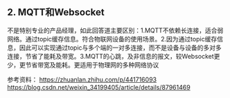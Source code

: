 ## 
## 2. MQTT和Websocket  
不是特别专业的产品经理，如此回答道主要区别：1.MQTT不依赖长连接，适合弱网络。通过topic缓存信息。符合物联网设备的使用场景。2.因为通过topic缓存信息，因此可以实现通过topic与多个端的一对多连接，而不是设备与设备的多对多连接，节省了能耗及带宽。3.MQTT的心跳，及非信息的报文，较Websocket更少，更节省带宽及能耗。更适用于物理网的多种网络协议  

参考资料：
https://zhuanlan.zhihu.com/p/441716093  
https://blog.csdn.net/weixin_34199405/article/details/87961469